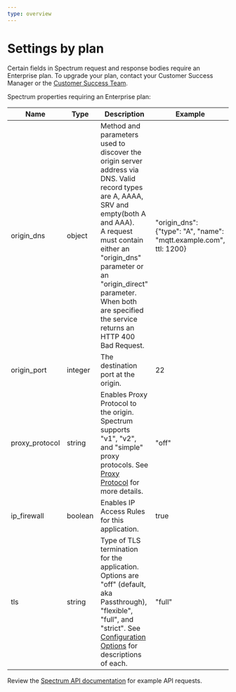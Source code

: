 ```yaml
---
type: overview
---
```


# Settings by plan

<ContentColumn>

Certain fields in Spectrum request and response bodies require an Enterprise plan.  To upgrade your plan, contact your Customer Success Manager or the [Customer Success Team](mailto:success@cloudflare.com).

Spectrum properties requiring an Enterprise plan:

</ContentColumn>

<TableWrap>

Name          | Type         | Description                                                                              | Example
--------------|--------------|------------------------------------------------------------------------------------------|-------------------
origin_dns    | object       | Method and parameters used to discover the origin server address via DNS. Valid record types are A, AAAA, SRV and empty(both A and AAA).<br />A request must contain either an "origin_dns" parameter or an "origin_direct" parameter. When both are specified the service returns an HTTP 400 Bad Request. | "origin_dns": {"type": "A", "name": "mqtt.example.com", ttl: 1200}
origin_port   | integer      | The destination port at the origin.                                                      | 22
proxy_protocol | string       | Enables Proxy Protocol to the origin. Spectrum supports "v1", "v2", and "simple" proxy protocols. See [Proxy Protocol](../getting-started/proxy-protocol/) for more details.                                                  | "off"
ip_firewall    | boolean      | Enables IP Access Rules for this application.                                                                                                                                                                                 | true
tls            | string       | Type of TLS termination for the application. Options are "off" (default, aka Passthrough), "flexible", "full", and "strict". See [Configuration Options](../getting-started/configuration-options/) for descriptions of each. | "full"

</TableWrap>

<ContentColumn>

Review the [Spectrum API documentation](https://api.cloudflare.com/#spectrum-applications-properties) for example API requests.

</ContentColumn>
